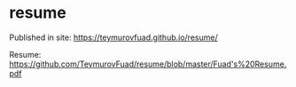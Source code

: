 # resume

Published in site: https://teymurovfuad.github.io/resume/

Resume: https://github.com/TeymurovFuad/resume/blob/master/Fuad's%20Resume.pdf
